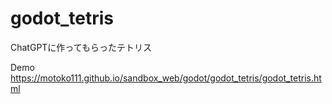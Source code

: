 # godot_tetris
ChatGPTに作ってもらったテトリス 

Demo
https://motoko111.github.io/sandbox_web/godot/godot_tetris/godot_tetris.html
